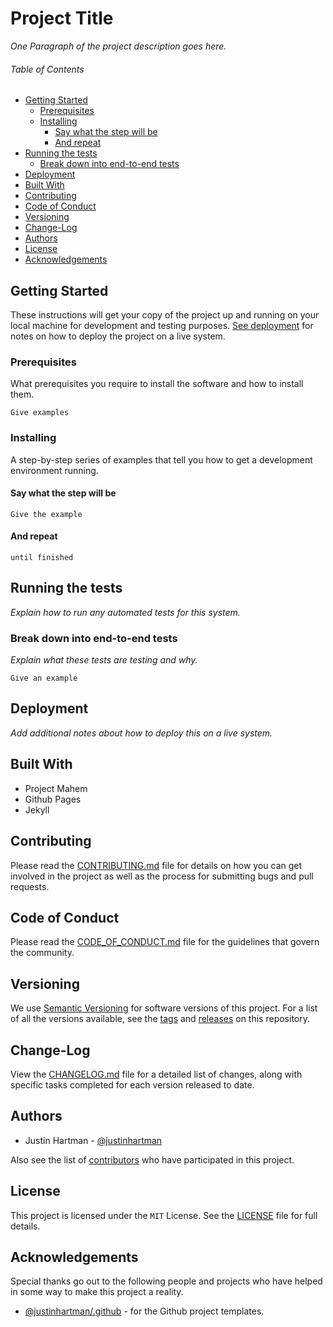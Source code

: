 # Project Title

_One Paragraph of the project description goes here._

###### Table of Contents

- [Getting Started](#getting-started)
  - [Prerequisites](#prerequisites)
  - [Installing](#installing)
    - [Say what the step will be](#say-what-the-step-will-be)
    - [And repeat](#and-repeat)
- [Running the tests](#running-the-tests)
  - [Break down into end-to-end tests](#break-down-into-end-to-end-tests)
- [Deployment](#deployment)
- [Built With](#built-with)
- [Contributing](#contributing)
- [Code of Conduct](#code-of-conduct)
- [Versioning](#versioning)
- [Change-Log](#change-log)
- [Authors](#authors)
- [License](#license)
- [Acknowledgements](#acknowledgements)

## Getting Started

These instructions will get your copy of the project up and running on your
local machine for development and testing purposes. [See deployment][deploy]
for notes on how to deploy the project on a live system.

### Prerequisites

What prerequisites you require to install the software and how to install
them.

```text
Give examples
```

### Installing

A step-by-step series of examples that tell you how to get a development
environment running.

#### Say what the step will be

```text
Give the example
```

#### And repeat

```text
until finished
```

## Running the tests

_Explain how to run any automated tests for this system._

### Break down into end-to-end tests

_Explain what these tests are testing and why._

```text
Give an example
```

## Deployment

_Add additional notes about how to deploy this on a live system._

## Built With

- Project Mahem
- Github Pages
- Jekyll

## Contributing

Please read the [CONTRIBUTING.md][CONTRIBUTING] file for details on how you
can get involved in the project as well as the process for submitting bugs
and pull requests.

## Code of Conduct

Please read the [CODE_OF_CONDUCT.md][COC] file for the guidelines that govern
the community.

## Versioning

We use [Semantic Versioning][semver] for software versions of this project.
For a list of all the versions available, see the [tags][tags] and
[releases][releases] on this repository.

## Change-Log

View the [CHANGELOG.md][changelog] file for a detailed list of changes,
along with specific tasks completed for each version released to date.

## Authors

- Justin Hartman - [@justinhartman][author-1]

Also see the list of [contributors][contribs] who have participated in this
project.

## License

This project is licensed under the `MIT` License. See the
[LICENSE][license] file for full details.

## Acknowledgements

Special thanks go out to the following people and projects who have helped in
some way to make this project a reality.

- [@justinhartman/.github][.github] - for the Github project templates.

[//]: # (Make sure to change the URL links for `[tags]`, `[releases]`,)
[//]: # (`[contribs]` and `[author-1]` below to your specific project.)

[deploy]: #deployment
[CONTRIBUTING]: CONTRIBUTING.md
[COC]: CODE_OF_CONDUCT.md
[license]: LICENSE
[changelog]: CHANGELOG.md
[semver]: http://semver.org
[tags]: https://github.com/justinhartman/.github/tags
[releases]: https://github.com/justinhartman/.github/releases
[contribs]: https://github.com/justinhartman/.github/contributors
[author-1]: https://github.com/justinhartman
[.github]: https://github.com/justinhartman/.github
